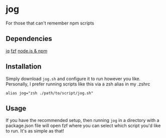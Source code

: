 # jog

For those that can't remember npm scripts 

## Dependencies

[jq](https://stedolan.github.io/jq/)
[fzf](https://github.com/junegunn/fzf)
[node.js & npm](https://nodejs.org/)

## Installation

Simply download `jog.sh` and configure it to run however you like. Personally, I prefer running scripts like this via a zsh alias in my .zshrc

```
alias jog="zsh ./path/to/script/jog.sh"
```

## Usage

If you have the recommended setup, then running `jog` in a directory with a package.json file will open fzf where you can select which script you'd like to run. It's as simple as that!
